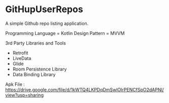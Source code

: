 # GitHupUserRepos
A simple Github repo listing application.

Programming Language = Kotlin
Design Pattern = MVVM

3rd Party Libraries and Tools

- Retrofit
- LiveData
- Glide
- Room Persistence Library
- Data Binding Library

Apk File :
https://drive.google.com/file/d/1kWTQ4LKPDqDmSwlOIrPENCfSpO2dAPNl/view?usp=sharing
